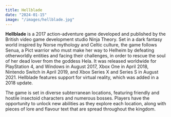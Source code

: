 ```yaml
---
title: Hellblade
date: "2024-01-15"
image: "/images/hellblade.jpg"
---
```


__Hellblade__  is a 2017 action-adventure game developed and published by the British video game development studio Ninja Theory. Set in a dark fantasy world inspired by Norse mythology and Celtic culture, the game follows Senua, a Pict warrior who must make her way to Helheim by defeating otherworldly entities and facing their challenges, in order to rescue the soul of her dead lover from the goddess Hela. It was released worldwide for PlayStation 4, and Windows in August 2017, Xbox One in April 2018, Nintendo Switch in April 2019, and Xbox Series X and Series S in August 2021. Hellblade features support for virtual reality, which was added in a 2018 update.

The game is set in diverse subterranean locations, featuring friendly and hostile insectoid characters and numerous bosses. Players have the opportunity to unlock new abilities as they explore each location, along with pieces of lore and flavour text that are spread throughout the kingdom.
